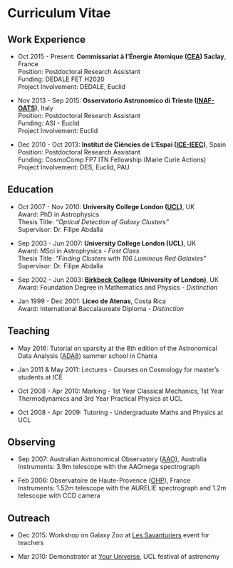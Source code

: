 # Curriculum Vitae

## Work Experience

* Oct 2015 - Present: **Commissariat à l’Énergie Atomique (<a href="http://www.cea.fr" target="_blank">CEA</a>) Saclay**, France  
  Position: Postdoctoral Research Assistant  
  Funding: DEDALE FET H2020    
  Project Involvement: DEDALE, Euclid

* Nov 2013 - Sep 2015: **Osservatorio Astronomico di Trieste (<a href="http://www.oats.inaf.it" target="_blank">INAF-OATS</a>)**, Italy  
  Position: Postdoctoral Research Assistant  
  Funding: ASI - Euclid  
  Project Involvement: Euclid

* Dec 2010 - Oct 2013: **Institut de Ciències de L’Espai (<a href="http://www.ice.cat/" target="_blank">ICE-IEEC</a>)**, Spain  
  Position: Postdoctoral Research Assistant  
  Funding: CosmoComp FP7 ITN Fellowship (Marie Curie Actions)  
  Project Involvement: DES, Euclid, PAU

## Education

* Oct 2007 - Nov 2010: **University College London (<a href="https://www.ucl.ac.uk/" target="_blank">UCL</a>)**, UK  
  Award: PhD in Astrophysics    
  Thesis Title: *“Optical Detection of Galaxy Clusters”*   
  Supervisor: Dr. Filipe Abdalla  

* Sep 2003 - Jun 2007: **University College London (UCL)**, UK  
  Award: MSci in Astrophysics - *First Class*    
  Thesis Title: *"Finding Clusters with 106 Luminous Red Galaxies”*   
  Supervisor: Dr. Filipe Abdalla

* Sep 2002 - Jun 2003: **<a href="http://www.bbk.ac.uk" target="_blank">Birkbeck College</a> (University of London)**, UK  
  Award: Foundation Degree in Mathematics and Physics - *Distinction*

* Jan 1999 - Dec 2001: **Liceo de Atenas**, Costa Rica  
  Award: International Baccalaureate Diploma - *Distinction*

## Teaching

* May 2016: Tutorial on sparsity at the 8th edition of the Astronomical Data Analysis (<a href="http://ada8.cosmostat.org/" target="_blank">ADA8</a>) summer school in Chania

* Jan 2011 & May 2011: Lectures - Courses on Cosmology for master’s students at ICE

* Oct 2008 - Apr 2010: Marking - 1st Year Classical Mechanics, 1st Year Thermodynamics and 3rd Year Practical Physics at UCL

* Oct 2008 - Apr 2009: Tutoring - Undergraduate Maths and Physics at UCL

## Observing

* Sep 2007: Australian Astronomical Observatory (<a href="https://www.aao.gov.au/" target="_blank">AAO</a>), Australia  
  Instruments: 3.9m telescope with the AAOmega spectrograph

* Feb 2006: Observatoire de Haute-Provence (<a href="http://www.obs-hp.fr/welcome.shtml" target="_blank">OHP</a>), France  
  Instruments: 1.52m telescope with the AURELIE spectrograph and 1.2m telescope with CCD camera

## Outreach

* Dec 2015: Workshop on Galaxy Zoo at <a href="http://les-savanturiers.cri-paris.org" target="_blank">Les Savanturiers</a> event for teachers

* Mar 2010: Demonstrator at <a href="https://www.ucl.ac.uk/youruniverse" target="_blank">Your Universe</a>, UCL festival of astronomy
